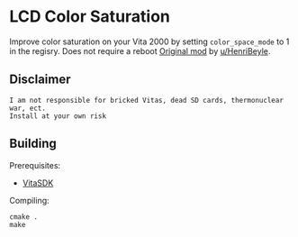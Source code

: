 # LCD Color Saturation
Improve color saturation on your Vita 2000 by setting `color_space_mode` to 1 in the regisry.
Does not require a reboot
[Original mod](https://www.reddit.com/r/vitahacks/comments/90dlm9/improve_color_saturation_on_your_hacked_vita/) by [u/HenriBeyle](https://reddit.com/u/HenriBeyle).

## Disclaimer
```
I am not responsible for bricked Vitas, dead SD cards, thermonuclear war, ect.
Install at your own risk
```

## Building

Prerequisites:
- [VitaSDK](https://vitasdk.org/)

Compiling:
```
cmake .
make
```
